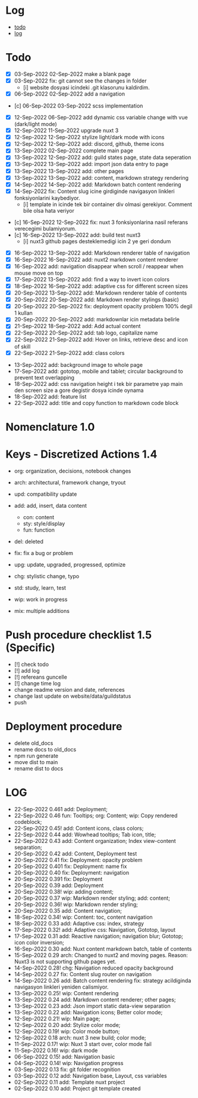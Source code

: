 # Log
- [todo](#todo)
- [log](#log)

# Todo
- [x] 03-Sep-2022 02-Sep-2022 make a blank page
- [x] 03-Sep-2022 fix: git cannot see the changes in folder 
    - [i] website dosyasi icindeki .git klasorunu kaldirdim.
- [x] 06-Sep-2022 02-Sep-2022 add a navigation
- [c] 06-Sep-2022 03-Sep-2022 scss implementation
- [x] 12-Sep-2022 06-Sep-2022 add dynamic css variable change with vue (dark/light mode)
- [x] 12-Sep-2022 11-Sep-2022 upgrade nuxt 3 
- [x] 12-Sep-2022 12-Sep-2022 stylize light/dark mode with icons
- [x] 12-Sep-2022 12-Sep-2022 add: discord, github, theme icons
- [x] 13-Sep-2022 02-Sep-2022 complete main page 
- [x] 13-Sep-2022 12-Sep-2022 add: guild states page, state data seperation
- [x] 13-Sep-2022 13-Sep-2022 add: import json data entry to page
- [x] 13-Sep-2022 13-Sep-2022 add: other pages
- [x] 13-Sep-2022 13-Sep-2022 add: content, markdown strategy rendering
- [x] 14-Sep-2022 14-Sep-2022 add: Markdown batch content rendering
- [x] 14-Sep-2022 fix: Content slug icine girdiginde navigasyon linkleri fonksiyonlarini kaybediyor.
    - [i] template in icinde tek bir container div olmasi gerekiyor. Comment bile olsa hata veriyor
- [c] 16-Sep-2022 12-Sep-2022 fix: nuxt 3 fonksiyonlarina nasil referans verecegimi bulamiyorum.
- [c] 16-Sep-2022 13-Sep-2022 add: build test nuxt3
    - [i] nuxt3 github pages desteklemedigi icin 2 ye geri dondum
- [x] 16-Sep-2022 13-Sep-2022 add: Markdown renderer table of navigation
- [x] 16-Sep-2022 16-Sep-2022 add: nuxt2 markdown content renderer
- [x] 16-Sep-2022 add: navigation disappear when scroll / reappear when mouse move on top
- [x] 17-Sep-2022 13-Sep-2022 add: find a way to invert icon colors
- [x] 18-Sep-2022 16-Sep-2022 add: adaptive css for different screen sizes
- [x] 20-Sep-2022 13-Sep-2022 add: Markdown renderer table of contents
- [x] 20-Sep-2022 20-Sep-2022 add: Markdown render stylings (basic)
- [x] 20-Sep-2022 20-Sep-2022 fix: deployment opacity problem 100% degil 1 kullan
- [x] 20-Sep-2022 20-Sep-2022 add: markdownlar icin metadata belirle
- [x] 21-Sep-2022 18-Sep-2022 add: Add actual content
- [x] 22-Sep-2022 20-Sep-2022 add: tab logo, capitalize name
- [x] 22-Sep-2022 21-Sep-2022 add: Hover on links, retrieve desc and icon of skill
- [x] 22-Sep-2022 21-Sep-2022 add: class colors
- 13-Sep-2022 add: background image to whole page
- 17-Sep-2022 add: gototop, mobile and tablet; circular background to prevent text overlapping
- 18-Sep-2022 add: css navigation height i tek bir parametre yap main den screen size a gore degistir dosya icinde oynama
- 18-Sep-2022 add: feature list
- 22-Sep-2022 add: title and copy function to markdown code block

# Nomenclature 1.0

# Keys - Discretized Actions 1.4
- org: organization, decisions, notebook changes
- arch: architectural, framework change, tryout

- upd: compatibility update
- add: add, insert, data content
    - con: content
    - sty: style/display
    - fun: function

- del: deleted
- fix: fix a bug or problem
- upg: update, upgraded, progressed, optimize
- chg: stylistic change, typo

- std: study, learn, test
- wip: work in progress
- mix: multiple additions

# Push procedure checklist 1.5 (Specific)
- [!] check todo
- [!] add log
- [!] refereans guncelle
- [!] change time log
- change readme version and date, references
- change last update on website/data/guildstatus
- push

# Deployment procedure
- delete old_docs
- rename docs to old_docs
- npm run generate
- move dist to main
- rename dist to docs

# LOG
- 22-Sep-2022 0.461     add: Deployment;
- 22-Sep-2022 0.46      fun: Tooltips; org: Content; wip: Copy rendered codeblock;
- 22-Sep-2022 0.45!     add: Content icons, class colors;
- 22-Sep-2022 0.44      add: Wowhead tooltips; Tab icon, title;
- 22-Sep-2022 0.43      add: Content organization; Index view-content separation;
- 20-Sep-2022 0.42      add: Content, Deployment test
- 20-Sep-2022 0.41      fix: Deployment: opacity problem
- 20-Sep-2022 0.401     fix: Deployment: name fix
- 20-Sep-2022 0.40      fix: Deployment: navigation
- 20-Sep-2022 0.391     fix: Deployment
- 20-Sep-2022 0.39      add: Deployment
- 20-Sep-2022 0.38!     wip: adding content;
- 20-Sep-2022 0.37      wip: Markdown render styling; add: content;
- 20-Sep-2022 0.36!     wip: Markdown render styling;
- 20-Sep-2022 0.35      add: Content navigation;
- 18-Sep-2022 0.34!     wip: Content: toc, content navigation
- 18-Sep-2022 0.33      add: Adaptive css: index, strategy
- 17-Sep-2022 0.32!     add: Adaptive css: Navigation, Gototop, layout
- 17-Sep-2022 0.31      add: Reactive navigation; navigation blur; Gototop; icon color inversion;
- 16-Sep-2022 0.30      add: Nuxt content markdown batch, table of contents
- 15-Sep-2022 0.29      arch: Changed to nuxt2 and moving pages. Reason: Nuxt3 is not supporting github pages yet.
- 14-Sep-2022 0.28!     chg: Navigation reduced opacity background
- 14-Sep-2022 0.27      fix: Content slug router on navigation
- 14-Sep-2022 0.26      add: Batch content rendering fix: strategy acildiginda navigasyon linkleri yeniden calismiyor.
- 13-Sep-2022 0.25!     wip: Content rendering
- 13-Sep-2022 0.24      add: Markdown content renderer; other pages;
- 13-Sep-2022 0.23      add: Json import static data-view separation
- 13-Sep-2022 0.22      add: Navigation icons; Better color mode;
- 12-Sep-2022 0.21!     wip: Main page;
- 12-Sep-2022 0.20      add: Stylize color mode;
- 12-Sep-2022 0.19!     wip: Color mode button;
- 12-Sep-2022 0.18      arch: nuxt 3 new build; color mode;
- 11-Sep-2022 0.17!     wip: Nuxt 3 start over, color mode fail
- 11-Sep-2022 0.16!     wip: dark mode
- 06-Sep-2022 0.15!     add: Navigation basic
- 04-Sep-2022 0.14!     wip: Navigation progress
- 03-Sep-2022 0.13      fix: git folder recognition
- 03-Sep-2022 0.12      add: Navigation base, Layout, css variables
- 02-Sep-2022 0.11      add: Template nuxt project
- 02-Sep-2022 0.10      add: Project git template created